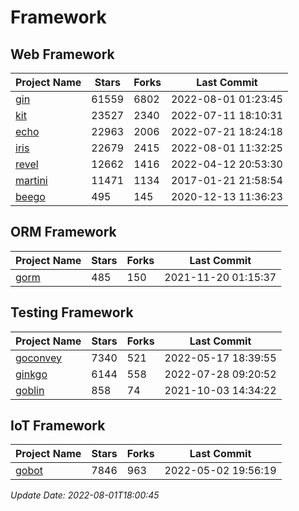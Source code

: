 # Framework

## Web Framework
| Project Name | Stars | Forks | Last Commit |
| ------------ | ----- | ----- | ----------- |
| [gin](https://github.com/gin-gonic/gin) | 61559 | 6802 | 2022-08-01 01:23:45 |
| [kit](https://github.com/go-kit/kit) | 23527 | 2340 | 2022-07-11 18:10:31 |
| [echo](https://github.com/labstack/echo) | 22963 | 2006 | 2022-07-21 18:24:18 |
| [iris](https://github.com/kataras/iris) | 22679 | 2415 | 2022-08-01 11:32:25 |
| [revel](https://github.com/revel/revel) | 12662 | 1416 | 2022-04-12 20:53:30 |
| [martini](https://github.com/go-martini/martini) | 11471 | 1134 | 2017-01-21 21:58:54 |
| [beego](https://github.com/astaxie/beego) | 495 | 145 | 2020-12-13 11:36:23 |

## ORM Framework
| Project Name | Stars | Forks | Last Commit |
| ------------ | ----- | ----- | ----------- |
| [gorm](https://github.com/jinzhu/gorm) | 485 | 150 | 2021-11-20 01:15:37 |

## Testing Framework
| Project Name | Stars | Forks | Last Commit |
| ------------ | ----- | ----- | ----------- |
| [goconvey](https://github.com/smartystreets/goconvey) | 7340 | 521 | 2022-05-17 18:39:55 |
| [ginkgo](https://github.com/onsi/ginkgo) | 6144 | 558 | 2022-07-28 09:20:52 |
| [goblin](https://github.com/franela/goblin) | 858 | 74 | 2021-10-03 14:34:22 |

## IoT Framework
| Project Name | Stars | Forks | Last Commit |
| ------------ | ----- | ----- | ----------- |
| [gobot](https://github.com/hybridgroup/gobot) | 7846 | 963 | 2022-05-02 19:56:19 |

*Update Date: 2022-08-01T18:00:45*